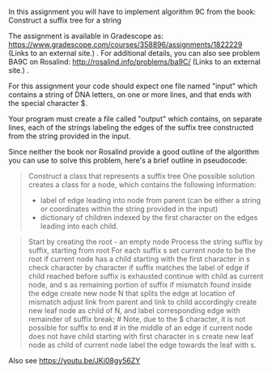 In this assignment you will have to implement algorithm 9C from the book: Construct a suffix tree for a string

The assignment is available in Gradescope as: https://www.gradescope.com/courses/358896/assignments/1822229 (Links to an external site.) .  For additional details, you can also see problem BA9C on Rosalind: http://rosalind.info/problems/ba9C/ (Links to an external site.) .

For this assignment your code should expect one file named "input" which contains a string of DNA letters, on one or more lines, and that ends with the special character $.

Your program must create a file called "output" which contains, on separate lines, each of the strings labeling the edges of the suffix tree constructed from the string provided in the input. 

Since neither the book nor Rosalind provide a good outline of the algorithm you can use to solve this problem, here's a brief outline in pseudocode:

>Construct a class that represents a suffix tree
>One possible solution creates a class for a node, which contains the following information:
> - label of edge leading into node from parent (can be either a string or coordinates within the string provided in the input)
> - dictionary of children indexed by the first character on the edges leading into each child.

>Start by creating the root - an empty node
>Process the string suffix by suffix, starting from root
>For each suffix s
>   set current node to be the root
>   if current node has a child starting with the first character in s
>       check character by character if suffix matches the label of edge
>       if child reached before suffix is exhausted
>           continue with child as current node, and s as remaining portion of suffix
>       if mismatch found inside the edge
>           create new node N that splits the edge at location of mismatch
>           adjust link from parent and link to child accordingly
>           create new leaf node as child of N, and label corresponding edge with remainder of suffix
>           break;
>     # Note, due to the $ character, it is not possible for suffix to end
>     # in the middle of an edge
>    if current node does not have child starting with first character in s
>       create new leaf node as child of current node
>       label the edge towards the leaf with s.

Also see 
https://youtu.be/JKi08gy56ZY
